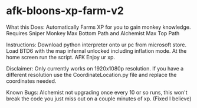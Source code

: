 # afk-bloons-xp-farm-v2

What this Does:
Automatically Farms XP for you to gain monkey knowledge.
Requires Sniper Monkey Max Bottom Path and Alchemist Max Top Path


Instructions:
Download python interpreter onto ur pc from microsoft store.
Load BTD6 with the map infernal unlocked including inflation mode.
At the home screen run the script.
AFK 
Enjoy ur xp.


Disclaimer:
Only currently works on 1920x1080p resolution.
If you have a different resolution use the CoordinateLocation.py file and replace the coordinates needed.

Known Bugs:
Alchemist not upgrading once every 10 or so runs, this won't break the code you just miss out on a couple minutes of xp. (Fixed I believe)
